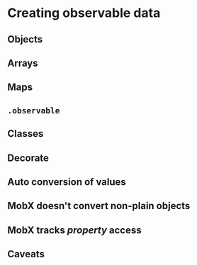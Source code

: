# Creating observable data

## Objects

## Arrays

## Maps

## `.observable`

## Classes

## Decorate

## Auto conversion of values

## MobX doesn't convert non-plain objects

## MobX tracks _property_ access

## Caveats